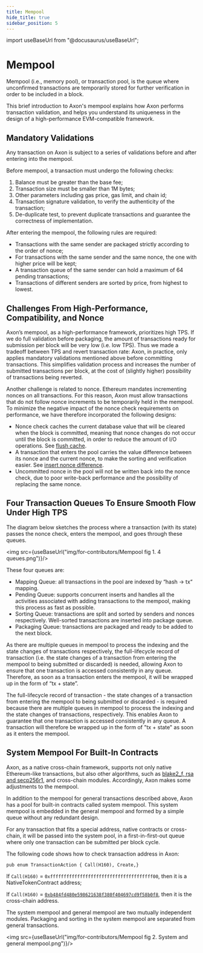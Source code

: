 ```yaml
---
title: Mempool
hide_title: true
sidebar_position: 5
---
```


import useBaseUrl from "@docusaurus/useBaseUrl";

# Mempool

Mempool (i.e., memory pool), or transaction pool, is the queue where unconfirmed transactions are temporarily stored for further verification in order to be included in a block. 

This brief introduction to Axon's mempool explains how Axon performs transaction validation, and helps you understand its uniqueness in the design of a high-performance EVM-compatible framework.

## Mandatory Validations

Any transaction on Axon is subject to a series of validations before and after entering into the mempool.

Before mempool, a transaction must undergo the following checks:

1. Balance must be greater than the base fee; 
2. Transaction size must be smaller than 1M bytes;
3. Other parameters including gas price, gas limit, and chain id;
4. Transaction signature validation, to verify the authenticity of the transaction;
5. De-duplicate test, to prevent duplicate transactions and guarantee the correctness of implementation.

After entering the mempool, the following rules are required:

* Transactions with the same sender are packaged strictly according to the order of nonce;
* For transactions with the same sender and the same nonce, the one with higher price will be kept;
* A transaction queue of the same sender can hold a maximum of 64 pending transactions;
* Transactions of different senders are sorted by price, from highest to lowest.

## Challenges From High-Performance, Compatibility, and Nonce

Axon’s mempool, as a high-performance framework, prioritizes high TPS. If we do full validation before packaging, the amount of transactions ready for submission per block will be very low (i.e. low TPS). Thus we made a tradeoff between TPS and revert transaction rate: Axon, in practice, only applies mandatory validations mentioned above before committing transactions. This simplifies validation process and increases the number of submitted transactions per block, at the cost of (slightly higher) possibility of transactions being reverted.

Another challenge is related to nonce. Ethereum mandates incrementing nonces on all transactions. For this reason, Axon must allow transactions that do not follow nonce increments to be temporarily held in the mempool. To minimize the negative impact of the nonce check requirements on performance, we have therefore incorporated the following designs:

* Nonce check caches the current database value that will be cleared when the block is committed, meaning that nonce changes do not occur until the block is committed, in order to reduce the amount of I/O operations. See [flush cache](https://github.com/axonweb3/axon/blob/95e37cac702d14252de61f63393a07ab8a68944a/core/mempool/src/lib.rs#L226-L238).
* A transaction that enters the pool carries the value difference between its nonce and the current nonce, to make the sorting and verification easier. See  [insert nonce difference](https://github.com/axonweb3/axon/blob/main/core/mempool/src/lib.rs#L114-L123).
* Uncommitted nonce in the pool will not be written back into the nonce check, due to poor write-back performance and the possibility of replacing the same nonce.

## Four Transaction Queues To Ensure Smooth Flow Under High TPS
The diagram below sketches the process where a transaction (with its state) passes the nonce check, enters the mempool, and goes through these queues.

<img src={useBaseUrl("img/for-contributors/Mempool fig 1. 4 queues.png")}/> 

These four queues are:

* Mapping Queue: all transactions in the pool are indexed by “hash → tx“ mapping.
* Pending Queue: supports concurrent inserts and handles all the activities associated with adding transactions to the mempool, making this process as fast as possible.
* Sorting Queue: transactions are split and sorted by senders and nonces respectively. Well-sorted transactions are inserted into package queue.
* Packaging Queue: transactions are packaged and ready to be added to the next block.

As there are multiple queues in mempool to process the indexing and the state changes of transactions respectively, the full-lifecycle record of transaction (i.e. the state changes of a transaction from entering the mempool to being submitted or discarded) is needed, allowing Axon to ensure that one transaction is accessed consistently in any queue. Therefore, as soon as a transaction enters the mempool, it will be wrapped up in the form of “tx + state”. 

The full-lifecycle record of transaction - the state changes of a transaction from entering the mempool to being submitted or discarded - is required because there are multiple queues in mempool to process the indexing and the state changes of transactions, respectively. This enables Axon to guarantee that one transaction is accessed consistently in any queue. A transaction will therefore be wrapped up in the form of "tx + state" as soon as it enters the mempool.

## System Mempool For Built-In Contracts

Axon, as a native cross-chain framework, supports not only native Ethereum-like transactions, but also other algorithms, such as [blake2_f, rsa and secp256r1](https://github.com/axonweb3/axon/tree/main/core/executor/src/precompiles), and cross-chain modules. Accordingly, Axon makes some adjustments to the mempool.

In addition to the mempool for general transactions described above, Axon has a pool for built-in contracts called system mempool. This system mempool is embedded in the general mempool and formed by a simple queue without any redundant design.

For any transaction that fits a special address, native contracts or cross-chain, it will be passed into the system pool, in a first-in-first-out queue where only one transaction can be submitted per block cycle. 

The following code shows how to check transaction address in Axon:

`pub enum TransactionAction {
    Call(H160),
    Create,}`

If  `Call(H160)` = `0xffffffffffffffffffffffffffffffffffffff00`, then it is a NativeTokenContract address;

If `Call(H160)` = [`0xb484fd480e598621638f380f404697cd9f58b0f8`](https://github.com/axonweb3/axon/blob/main/devtools/chain/config.toml#L10), then it is the cross-chain address.

The system mempool and general mempool are two mutually independent modules. Packaging and sorting in the system mempool are separated from general transactions.

<img src={useBaseUrl("img/for-contributors/Mempool fig 2. System and general mempool.png")}/> 

